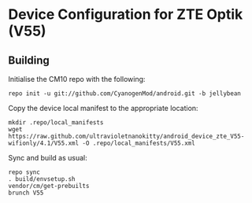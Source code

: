 Device Configuration for ZTE Optik (V55)
===============

Building
---------------

Initialise the CM10 repo with the following:

    repo init -u git://github.com/CyanogenMod/android.git -b jellybean

Copy the device local manifest to the appropriate location:

	mkdir .repo/local_manifests
	wget https://raw.github.com/ultravioletnanokitty/android_device_zte_V55-wifionly/4.1/V55.xml -O .repo/local_manifests/V55.xml
	
Sync and build as usual:

	repo sync
	. build/envsetup.sh
	vendor/cm/get-prebuilts
	brunch V55
